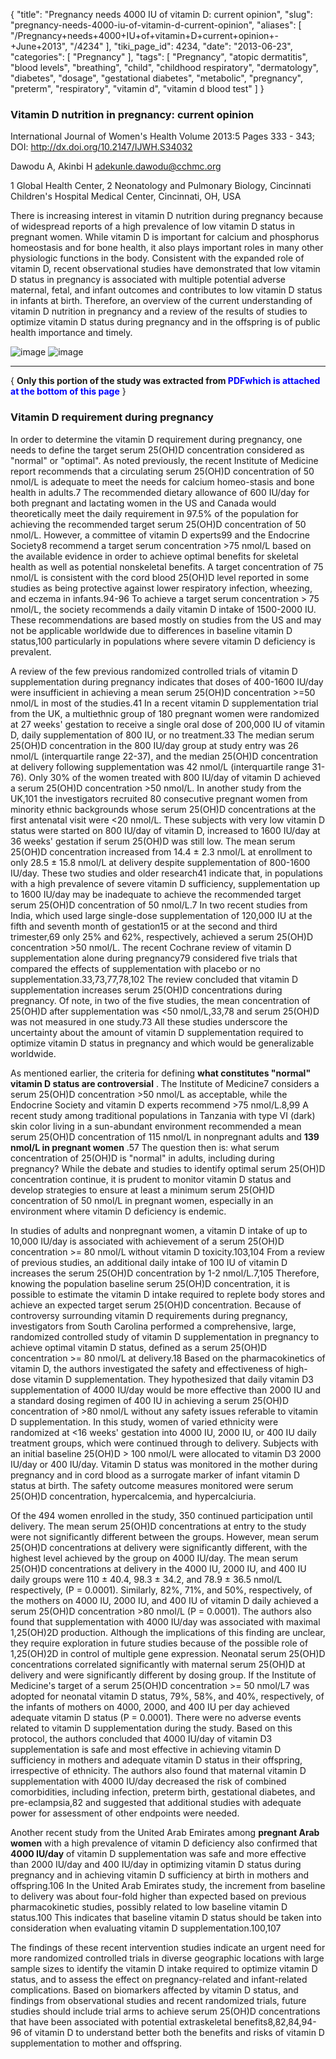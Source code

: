 {
    "title": "Pregnancy needs 4000 IU of vitamin D: current opinion",
    "slug": "pregnancy-needs-4000-iu-of-vitamin-d-current-opinion",
    "aliases": [
        "/Pregnancy+needs+4000+IU+of+vitamin+D+current+opinion+-+June+2013",
        "/4234"
    ],
    "tiki_page_id": 4234,
    "date": "2013-06-23",
    "categories": [
        "Pregnancy"
    ],
    "tags": [
        "Pregnancy",
        "atopic dermatitis",
        "blood levels",
        "breathing",
        "child",
        "childhood respiratory",
        "dermatology",
        "diabetes",
        "dosage",
        "gestational diabetes",
        "metabolic",
        "pregnancy",
        "preterm",
        "respiratory",
        "vitamin d",
        "vitamin d blood test"
    ]
}


### Vitamin D nutrition in pregnancy: current opinion

International Journal of Women's Health Volume 2013:5 Pages 333 - 343; DOI: http://dx.doi.org/10.2147/IJWH.S34032

Dawodu A, Akinbi H adekunle.dawodu@cchmc.org

1 Global Health Center, 2 Neonatology and Pulmonary Biology, Cincinnati Children's Hospital Medical Center, Cincinnati, OH, USA

There is increasing interest in vitamin D nutrition during pregnancy because of widespread reports of a high prevalence of low vitamin D status in pregnant women. While vitamin D is important for calcium and phosphorus homeostasis and for bone health, it also plays important roles in many other physiologic functions in the body. Consistent with the expanded role of vitamin D, recent observational studies have demonstrated that low vitamin D status in pregnancy is associated with multiple potential adverse maternal, fetal, and infant outcomes and contributes to low vitamin D status in infants at birth. Therefore, an overview of the current understanding of vitamin D nutrition in pregnancy and a review of the results of studies to optimize vitamin D status during pregnancy and in the offspring is of public health importance and timely.

<img src="/attachments/d3.mock.jpg" alt="image"> 

<img src="https://d1bk1kqxc0sym.cloudfront.net/attachments/jpeg/pregnancy-t1.jpg" alt="image">

---

{ **Only this portion of the study was extracted from <span style="color:#00F;">PDFwhich is attached at the bottom of this page</span>** }

### Vitamin D requirement during pregnancy

In order to determine the vitamin D requirement during pregnancy, one needs to define the target serum 25(OH)D concentration considered as "normal" or "optimal". As noted previously, the recent Institute of Medicine report recommends that a circulating serum 25(OH)D concentration of 50 nmol/L is adequate to meet the needs for calcium homeo-stasis and bone health in adults.7 The recommended dietary allowance of 600 IU/day for both pregnant and lactating women in the US and Canada would theoretically meet the daily requirement in 97.5% of the population for achieving the recommended target serum 25(OH)D concentration of 50 nmol/L. However, a committee of vitamin D experts99 and the Endocrine Society8 recommend a target serum concentration >75 nmol/L based on the available evidence in order to achieve optimal benefits for skeletal health as well as potential nonskeletal benefits. A target concentration of 75 nmol/L is consistent with the cord blood 25(OH)D level reported in some studies as being protective against lower respiratory infection, wheezing, and eczema in infants.94-96 To achieve a target serum concentration > 75 nmol/L, the society recommends a daily vitamin D intake of 1500-2000 IU. These recommendations are based mostly on studies from the US and may not be applicable worldwide due to differences in baseline vitamin D status,100 particularly in populations where severe vitamin D deficiency is prevalent.

A review of the few previous randomized controlled trials of vitamin D supplementation during pregnancy indicates that doses of 400-1600 IU/day were insufficient in achieving a mean serum 25(OH)D concentration >=50 nmol/L in most of the studies.41 In a recent vitamin D supplementation trial from the UK, a multiethnic group of 180 pregnant women were randomized at 27 weeks' gestation to receive a single oral dose of 200,000 IU of vitamin D, daily supplementation of 800 IU, or no treatment.33 The median serum 25(OH)D concentration in the 800 IU/day group at study entry was 26 nmol/L (interquartile range 22-37), and the median 25(OH)D concentration at delivery following supplementation was 42 nmol/L (interquartile range 31-76). Only 30% of the women treated with 800 IU/day of vitamin D achieved a serum 25(OH)D concentration >50 nmol/L. In another study from the UK,101 the investigators recruited 80 consecutive pregnant women from minority ethnic backgrounds whose serum 25(OH)D concentrations at the first antenatal visit were <20 nmol/L. These subjects with very low vitamin D status were started on 800 IU/day of vitamin D, increased to 1600 IU/day at 36 weeks' gestation if serum 25(OH)D was still low. The mean serum 25(OH)D concentration increased from 14.4 ± 2.3 nmol/L at enrollment to only 28.5 ± 15.8 nmol/L at delivery despite supplementation of 800-1600 IU/day. These two studies and older research41 indicate that, in populations with a high prevalence of severe vitamin D sufficiency, supplementation up to 1600 IU/day may be inadequate to achieve the recommended target serum 25(OH)D concentration of 50 nmol/L.7 In two recent studies from India, which used large single-dose supplementation of 120,000 IU at the fifth and seventh month of gestation15 or at the second and third trimester,69 only 25% and 62%, respectively, achieved a serum 25(OH)D concentration >50 nmol/L. The recent Cochrane review of vitamin D supplementation alone during pregnancy79 considered five trials that compared the effects of supplementation with placebo or no supplementation.33,73,77,78,102 The review concluded that vitamin D supplementation increases serum 25(OH)D concentrations during pregnancy. Of note, in two of the five studies, the mean concentration of 25(OH)D after supplementation was <50 nmol/L,33,78 and serum 25(OH)D was not measured in one study.73 All these studies underscore the uncertainty about the amount of vitamin D supplementation required to optimize vitamin D status in pregnancy and which would be generalizable worldwide.

As mentioned earlier, the criteria for defining  **what constitutes "normal" vitamin D status are controversial** . The Institute of Medicine7 considers a serum 25(OH)D concentration >50 nmol/L as acceptable, while the Endocrine Society and vitamin D experts recommend >75 nmol/L.8,99 A recent study among traditional populations in Tanzania with type VI (dark) skin color living in a sun-abundant environment recommended a mean serum 25(OH)D concentration of 115 nmol/L in nonpregnant adults and  **139 nmol/L in pregnant women** .57 The question then is: what serum concentration of 25(OH)D is "normal" in adults, including during pregnancy? While the debate and studies to identify optimal serum 25(OH)D concentration continue, it is prudent to monitor vitamin D status and develop strategies to ensure at least a minimum serum 25(OH)D concentration of 50 nmol/L in pregnant women, especially in an environment where vitamin D deficiency is endemic.

In studies of adults and nonpregnant women, a vitamin D intake of up to 10,000 IU/day is associated with achievement of a serum 25(OH)D concentration >= 80 nmol/L without vitamin D toxicity.103,104 From a review of previous studies, an additional daily intake of 100 IU of vitamin D increases the serum 25(OH)D concentration by 1-2 nmol/L.7,105 Therefore, knowing the population baseline serum 25(OH)D concentration, it is possible to estimate the vitamin D intake required to replete body stores and achieve an expected target serum 25(OH)D concentration. Because of controversy surrounding vitamin D requirements during pregnancy, investigators from South Carolina performed a comprehensive, large, randomized controlled study of vitamin D supplementation in pregnancy to achieve optimal vitamin D status, defined as a serum 25(OH)D concentration >= 80 nmol/L at delivery.18 Based on the pharmacokinetics of vitamin D, the authors investigated the safety and effectiveness of high-dose vitamin D supplementation. They hypothesized that daily vitamin D3 supplementation of 4000 IU/day would be more effective than 2000 IU and a standard dosing regimen of 400 IU in achieving a serum 25(OH)D concentration of >80 nmol/L without any safety issues referable to vitamin D supplementation. In this study, women of varied ethnicity were randomized at <16 weeks' gestation into 4000 IU, 2000 IU, or 400 IU daily treatment groups, which were continued through to delivery. Subjects with an initial baseline 25(OH)D > 100 nmol/L were allocated to vitamin D3 2000 IU/day or 400 IU/day. Vitamin D status was monitored in the mother during pregnancy and in cord blood as a surrogate marker of infant vitamin D status at birth. The safety outcome measures monitored were serum 25(OH)D concentration, hypercalcemia, and hypercalciuria.

Of the 494 women enrolled in the study, 350 continued participation until delivery. The mean serum 25(OH)D concentrations at entry to the study were not significantly different between the groups. However, mean serum 25(OH)D concentrations at delivery were significantly different, with the highest level achieved by the group on 4000 IU/day. The mean serum 25(OH)D concentrations at delivery in the 4000 IU, 2000 IU, and 400 IU daily groups were 110 ± 40.4, 98.3 ± 34.2, and 78.9 ± 36.5 nmol/L respectively, (P = 0.0001). Similarly, 82%, 71%, and 50%, respectively, of the mothers on 4000 IU, 2000 IU, and 400 IU of vitamin D daily achieved a serum 25(OH)D concentration >80 nmol/L (P = 0.0001). The authors also found that supplementation with 4000 IU/day was associated with maximal 1,25(OH)2D production. Although the implications of this finding are unclear, they require exploration in future studies because of the possible role of 1,25(OH)2D in control of multiple gene expression. Neonatal serum 25(OH)D concentrations correlated significantly with maternal serum 25(OH)D at delivery and were significantly different by dosing group. If the Institute of Medicine's target of a serum 25(OH)D concentration >= 50 nmol/L7 was adopted for neonatal vitamin D status, 79%, 58%, and 40%, respectively, of the infants of mothers on 4000, 2000, and 400 IU per day achieved adequate vitamin D status (P = 0.0001). There were no adverse events related to vitamin D supplementation during the study. Based on this protocol, the authors concluded that 4000 IU/day of vitamin D3 supplementation is safe and most effective in achieving vitamin D sufficiency in mothers and adequate vitamin D status in their offspring, irrespective of ethnicity. The authors also found that maternal vitamin D supplementation with 4000 IU/day decreased the risk of combined comorbidities, including infection, preterm birth, gestational diabetes, and pre-eclampsia,82 and suggested that additional studies with adequate power for assessment of other endpoints were needed. 

Another recent study from the United Arab Emirates among  **pregnant Arab women**  with a high prevalence of vitamin D deficiency also confirmed that  **4000 IU/day**  of vitamin D supplementation was safe and more effective than 2000 IU/day and 400 IU/day in optimizing vitamin D status during pregnancy and in achieving vitamin D sufficiency at birth in mothers and offspring.106 In the United Arab Emirates study, the increment from baseline to delivery was about four-fold higher than expected based on previous pharmacokinetic studies, possibly related to low baseline vitamin D status.100 This indicates that baseline vitamin D status should be taken into consideration when evaluating vitamin D supplementation.100,107

The findings of these recent intervention studies indicate an urgent need for more randomized controlled trials in diverse geographic locations with large sample sizes to identify the vitamin D intake required to optimize vitamin D status, and to assess the effect on pregnancy-related and infant-related complications. Based on biomarkers affected by vitamin D status, and findings from observational studies and recent randomized trials, future studies should include trial arms to achieve serum 25(OH)D concentrations that have been associated with potential extraskeletal benefits8,82,84,94-96 of vitamin D to understand better both the benefits and risks of vitamin D supplementation to mother and offspring.